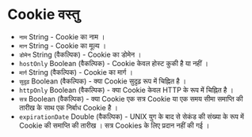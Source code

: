 # Cookie वस्तु

* `नाम` String - Cookie का नाम ।
* ` मान ` String - Cookie का मूल्य ।
* ` डोमेन ` String (वैकल्पिक) - Cookie का डोमेन ।
* ` hostOnly ` Boolean (वैकल्पिक) - Cookie केवल होस्ट कुकी है या नहीं ।
* ` मार्ग ` String (वैकल्पिक) - Cookie का मार्ग ।
* ` सुदृढ़ ` Boolean (वैकल्पिक) - क्या Cookie सुदृढ़ रूप में चिह्नित है ।
* ` httpOnly ` Boolean (वैकल्पिक) - क्या Cookie केवल HTTP के रूप में चिह्नित है ।
* ` सत्र ` Boolean (वैकल्पिक) - क्या Cookie एक सत्र Cookie या एक समय सीमा समाप्ति की तारीख के साथ एक निर्बाध Cookie है ।
* ` expirationDate ` Double (वैकल्पिक) - UNIX युग के बाद से सेकंड की संख्या के रूप में Cookie की समाप्ति की तारीख । सत्र Cookies के लिए प्रदान नहीं की गई ।